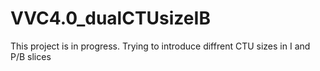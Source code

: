 # VVC4.0_dualCTUsizeIB
This project is in progress. Trying to introduce diffrent CTU sizes in I and P/B slices 
